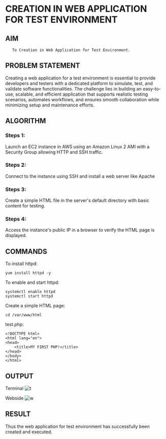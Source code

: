  # CREATION IN WEB APPLICATION FOR TEST ENVIRONMENT
  ## AIM
       To Creation in Web Application for Test Environment.
## PROBLEM STATEMENT
   Creating a web application for a test environment is essential to provide developers and testers with a dedicated platform to simulate, test, and validate software functionalities. The challenge lies in building an easy-to-use, scalable, and efficient application that supports realistic testing scenarios, automates workflows, and ensures smooth collaboration while minimizing setup and maintenance efforts.

## ALGORITHM
 ### Steps 1:
 Launch an EC2 instance in AWS using an Amazon Linux 2 AMI with a Security Group allowing HTTP and SSH traffic.
 ### Steps 2:
 Connect to the instance using SSH and install a web server like Apache
 ### Steps 3:
 Create a simple HTML file in the server's default directory with basic content for testing.
 ### Steps 4:
 Access the instance's public IP in a browser to verify the HTML page is displayed.

## COMMANDS
To install httpd:
```
yum install httpd -y
```
To enable and start httpd:
```
systemctl enable httpd
systemctl start httpd
```
Create a simple HTML page:
```
cd /var/www/html
```
test.php:
```
<!DOCTYPE html>
<html lang="en">
<head>
    <title>MY FIRST PHP!</title>
</head>
</body>
</html>
```
## OUTPUT
Terminal
![t](https://github.com/user-attachments/assets/1783c6de-b971-4484-8006-b87f7e87a755)

Webside
 ![w](https://github.com/user-attachments/assets/664934b0-b8a3-40d2-96ba-fbca9ef9d617)

## RESULT
 
Thus the web application for test environment has successfully been created and executed.
  


